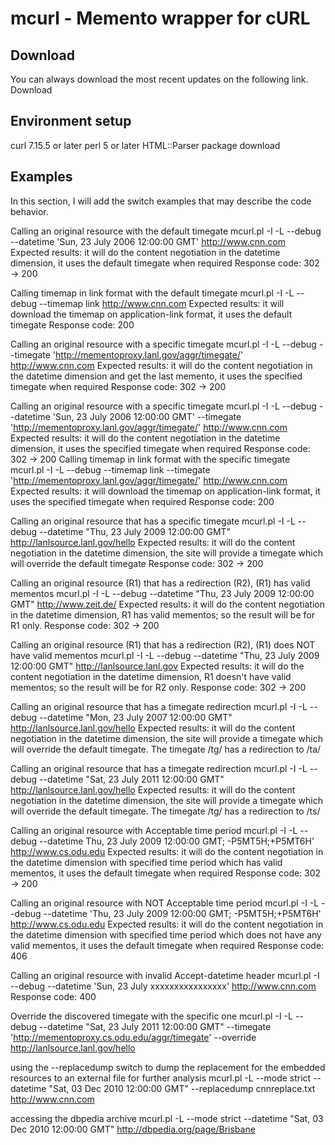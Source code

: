 mcurl - Memento wrapper for cURL
================================

Download
-------------------------

You can always download the most recent updates on the following link. Download

Environment setup
-------------------------

curl 7.15.5 or later
perl 5 or later
HTML::Parser package download

Examples
-------------------------

In this section, I will add the switch examples that may describe the code behavior.

Calling an original resource with the default timegate
mcurl.pl -I -L --debug --datetime 'Sun, 23 July 2006 12:00:00 GMT' http://www.cnn.com 
Expected results: it will do the content negotiation in the datetime dimension, it uses the default timegate when required 
Response code: 302 -> 200 


Calling timemap in link format with the default timegate
mcurl.pl -I -L --debug --timemap link http://www.cnn.com 
Expected results: it will download the timemap on application-link format, it uses the default timegate 
Response code: 200 

Calling an original resource with a specific timegate
mcurl.pl -I -L --debug --timegate 'http://mementoproxy.lanl.gov/aggr/timegate/' http://www.cnn.com 
Expected results: it will do the content negotiation in the datetime dimension and get the last memento, it uses the specified timegate when required 
Response code: 302 -> 200 

Calling an original resource with a specific timegate
mcurl.pl -I -L --debug --datetime 'Sun, 23 July 2006 12:00:00 GMT' --timegate 'http://mementoproxy.lanl.gov/aggr/timegate/' http://www.cnn.com 
Expected results: it will do the content negotiation in the datetime dimension, it uses the specified timegate when required 
Response code: 302 -> 200 
Calling timemap in link format with the specific timegate
mcurl.pl -I -L --debug --timemap link --timegate 'http://mementoproxy.lanl.gov/aggr/timegate/' http://www.cnn.com 
Expected results: it will download the timemap on application-link format, it uses the specified timegate when required 
Response code: 200 

Calling an original resource that has a specific timegate
mcurl.pl -I -L --debug --datetime "Thu, 23 July 2009 12:00:00 GMT" http://lanlsource.lanl.gov/hello 
Expected results: it will do the content negotiation in the datetime dimension, the site will provide a timegate which will override the default timegate 
Response code: 302 -> 200 

Calling an original resource (R1) that has a redirection (R2), (R1) has valid mementos
mcurl.pl -I -L --debug --datetime "Thu, 23 July 2009 12:00:00 GMT" http://www.zeit.de/ 
Expected results: it will do the content negotiation in the datetime dimension, R1 has valid mementos; so the result will be for R1 only. 
Response code: 302 -> 200 

Calling an original resource (R1) that has a redirection (R2), (R1) does NOT have valid mementos
mcurl.pl -I -L --debug --datetime "Thu, 23 July 2009 12:00:00 GMT" http://lanlsource.lanl.gov 
Expected results: it will do the content negotiation in the datetime dimension, R1 doesn't have valid mementos; so the result will be for R2 only. 
Response code: 302 -> 200 

Calling an original resource that has a timegate redirection
mcurl.pl -I -L --debug --datetime "Mon, 23 July 2007 12:00:00 GMT" http://lanlsource.lanl.gov/hello 
Expected results: it will do the content negotiation in the datetime dimension, the site will provide a timegate which will override the default timegate. The timegate /tg/ has a redirection to /ta/ 

Calling an original resource that has a timegate redirection
mcurl.pl -I -L --debug --datetime "Sat, 23 July 2011 12:00:00 GMT" http://lanlsource.lanl.gov/hello 
Expected results: it will do the content negotiation in the datetime dimension, the site will provide a timegate which will override the default timegate. The timegate /tg/ has a redirection to /ts/ 

Calling an original resource with Acceptable time period
mcurl.pl -I -L --debug --datetime Thu, 23 July 2009 12:00:00 GMT; -P5MT5H;+P5MT6H' http://www.cs.odu.edu 
Expected results: it will do the content negotiation in the datetime dimension with specified time period which has valid mementos, it uses the default timegate when required 
Response code: 302 -> 200 

Calling an original resource with NOT Acceptable time period
mcurl.pl -I -L --debug --datetime 'Thu, 23 July 2009 12:00:00 GMT; -P5MT5H;+P5MT6H' http://www.cs.odu.edu 
Expected results: it will do the content negotiation in the datetime dimension with specified time period which does not have any valid mementos, it uses the default timegate when required 
Response code: 406 

Calling an original resource with invalid Accept-datetime header
mcurl.pl -I --debug --datetime 'Sun, 23 July xxxxxxxxxxxxxxxx' http://www.cnn.com 
Response code: 400 

Override the discovered timegate with the specific one
mcurl.pl -I -L --debug --datetime "Sat, 23 July 2011 12:00:00 GMT" --timegate 'http://mementoproxy.cs.odu.edu/aggr/timegate' --override http://lanlsource.lanl.gov/hello 

using the --replacedump switch to dump the replacement for the embedded resources to an external file for further analysis
mcurl.pl -L --mode strict --datetime "Sat, 03 Dec 2010 12:00:00 GMT" --replacedump cnnreplace.txt http://www.cnn.com 

accessing the dbpedia archive
mcurl.pl -L --mode strict --datetime "Sat, 03 Dec 2010 12:00:00 GMT" http://dbpedia.org/page/Brisbane
